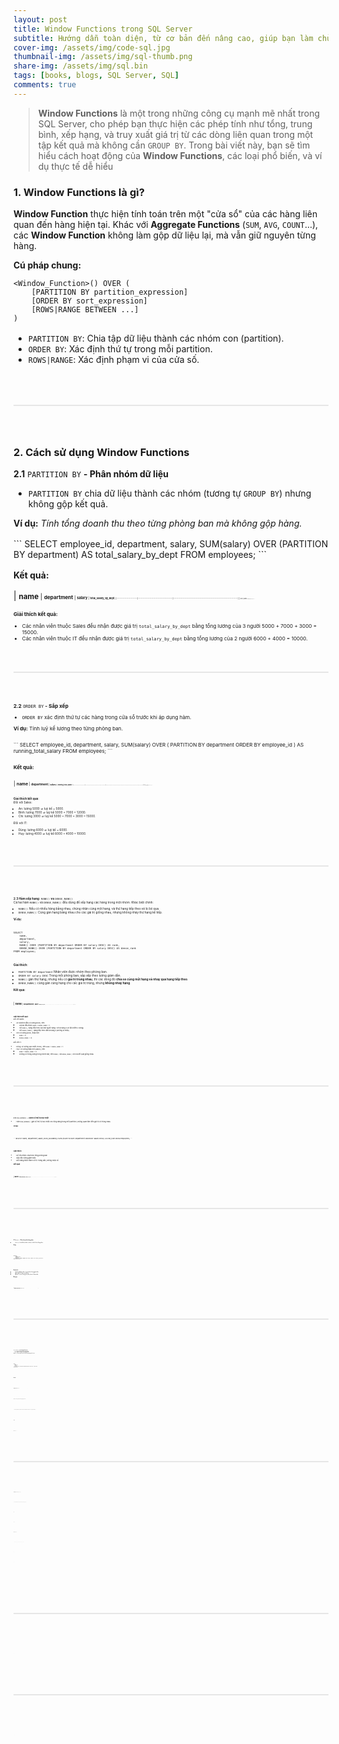 ```yaml
---
layout: post
title: Window Functions trong SQL Server
subtitle: Hướng dẫn toàn diện, từ cơ bản đến nâng cao, giúp bạn làm chủ Window Functions trong SQL.
cover-img: /assets/img/code-sql.jpg
thumbnail-img: /assets/img/sql-thumb.png
share-img: /assets/img/sql.bin
tags: [books, blogs, SQL Server, SQL]
comments: true
---
```


>**Window Functions** là một trong những công cụ mạnh mẽ nhất trong SQL Server, cho phép bạn thực hiện các phép tính như tổng, trung bình, xếp hạng, và truy xuất giá trị từ các dòng liên quan trong một tập kết quả mà không cần `GROUP BY`. Trong bài viết này, bạn sẽ tìm hiểu cách hoạt động của **Window Functions**, các loại phổ biến, và ví dụ thực tế dễ hiểu

### 1. Window Functions là gì?
**Window Function** thực hiện tính toán trên một "cửa sổ" của các hàng liên quan đến hàng hiện tại. Khác với **Aggregate Functions** (`SUM`, `AVG`, `COUNT`...), các **Window Function** không làm gộp dữ liệu lại, mà vẫn giữ nguyên từng hàng.

**Cú pháp chung:**
```
<Window_Function>() OVER (
    [PARTITION BY partition_expression]
    [ORDER BY sort_expression]
    [ROWS|RANGE BETWEEN ...]
)
```

<div style='margin-bottom:16px'></div>

* `PARTITION BY`: Chia tập dữ liệu thành các nhóm con (partition).
* `ORDER BY`: Xác định thứ tự trong mỗi partition.
* `ROWS|RANGE`: Xác định phạm vi của cửa số.

<div style="border: 1px solid #e6e6e6; margin:64px 0"></div>

### 2. Cách sử dụng Window Functions
**2.1** `PARTITION BY` **- Phân nhóm dữ liệu**
* `PARTITION BY` chia dữ liệu thành các nhóm (tương tự `GROUP BY`) nhưng không gộp kết quả.

**Ví dụ:** _Tính tổng doanh thu theo từng phòng ban mà không gộp hàng._
<div style='margin-top:16px'></div>
```
SELECT 
    employee_id,
    department,
    salary,
    SUM(salary) OVER (PARTITION BY department) AS total_salary_by_dept
FROM employees;
```
<div style='margin-bottom:16px'></div>

**Kết quả:**
<div style='margin-top:16px'></div>

| <small>**name**<small/> | <small>**department**<small/> | <small>**salary**<small/> | <small>**total_salary_by_dept**<small/> |
|----------------------|-------------------------------------|---------------------------------------------------------------------|
| <small>An<small/> | <small>Sales<small/> | <small>5000<small/> | <small>15000<small/>|
| <small>Bình<small/> | <small>Sales<small/> | <small>7000<small/> | <small>15000<small/>|
| <small>Chi<small/> | <small>Sales<small/> | <small>3000<small/> | <small>15000<small/>|
| <small>Dũng<small/> | <small>IT<small/> | <small>6000<small/> | <small>10000<small/>|
| <small>Huy<small/> | <small>IT<small/> | <small>4000<small/> | <small>10000<small/>|
{: style="width:100%"}

<div style='margin-bottom:16px'></div>

**Giải thích kết quả:**
* Các nhân viên thuộc Sales đều nhận được giá trị `total_salary_by_dept` bằng tổng lương của 3 người 5000 + 7000 + 3000 = 15000.
* Các nhân viên thuộc IT đều nhận được giá trị `total_salary_by_dept` bằng tổng lương của 2 người 6000 + 4000 = 10000.

<div style="border: 1px solid #e6e6e6; margin:48px 0"></div>

**2.2** `ORDER BY` **- Sắp xếp**
* `ORDER BY` xác định thứ tự các hàng trong cửa sổ trước khi áp dụng hàm.

**Ví dụ:** Tính luỹ kế lương theo từng phòng ban.
<div style='margin-top:16px'></div>
```
SELECT 
    employee_id,
    department,
    salary,
    SUM(salary) OVER (
        PARTITION BY department
        ORDER BY employee_id
    ) AS running_total_salary
FROM employees;
```
<div style='margin-bottom:16px'></div>

**Kết quả:**
<div style='margin-top:16px'></div>

| <small>**name**<small/> | <small>**department**<small/> | <small>**salary**<small/> | <small>**running_total_salary**<small/> |
|----------------------|-------------------------------------|---------------------------------------------------------------------|
| <small>An<small/> | <small>Sales<small/> | <small>5000<small/> | <small>5000<small/>|
| <small>Bình<small/> | <small>Sales<small/> | <small>7000<small/> | <small>12000<small/>|
| <small>Chi<small/> | <small>Sales<small/> | <small>3000<small/> | <small>15000<small/>|
| <small>Dũng<small/> | <small>IT<small/> | <small>6000<small/> | <small>6000<small/>|
| <small>Huy<small/> | <small>IT<small/> | <small>4000<small/> | <small>10000<small/>|
{: style="width:100%"}

<div style='margin-bottom:16px'></div>

**Giải thích kết quả:**  
Đối với Sales:
* An: lương 5000 => luỹ kế = 5000.
* Bình: lương 7000 => luỹ kế 5000 + 7000 = 12000.
* Chi: lương 3000 => luỹ kế 5000 + 7000 + 3000 = 15000.

Đối với IT:
* Dũng: lương 6000 => luỹ kế = 6000.
* Huy: lương 4000 => luỹ kế 6000 + 4000 = 10000.

<div style="border: 1px solid #e6e6e6; margin:48px 0"></div>

**2.3 Hàm xếp hạng:** `RANK()` **vs** `DENSE_RANK()`  
Cả hai hàm `RANK()` và `DENSE_RANK()` đều dùng để xếp hạng các hàng trong một nhóm. Khác biệt chính:
* `RANK()`: Nếu có nhiều hàng bằng nhau, chúng nhận cùng một hạng, và thứ hạng tiếp theo sẽ bị bỏ qua.
* `DENSE_RANK()`: Cũng gán hạng băng nhau cho các giá trị giống nhau, nhưng không nhảy thứ hạng kế tiếp.

**Ví dụ:**
<div style='margin-top:16px'></div>

```
SELECT
    name,
    department,
    salary,
    RANK() OVER (PARTITION BY department ORDER BY salary DESC) AS rank,
    DENSE_RANK() OVER (PARTITION BY department ORDER BY salary DESC) AS dense_rank
FROM employees;
```
<div style='margin-bottom:16px'></div>

**Giải thích:**
* `PARTITION BY department` Nhân viên được nhóm theo phòng ban.
* `ORDER BY salary DESC` Trong mỗi phòng ban, sắp xếp theo lương giảm dẫn.
* `RANK()` gán thứ hạng, nhưng nếu có **giá trị trùng nhau**, thì các dòng đó **chia sẻ cùng một hạng và nhảy qua hạng tiếp theo**.
* `DENSE_RANK()` cũng gán cùng hạng cho các giá trị trùng, nhưng **không nhảy hạng**.

**Kết quả:**

<div style='margin-top:16px'></div>

| <small>**name**<small/> | <small>**department**<small/> | <small>**salary**<small/> | <small>**rank**<small/> | <small>**dense_rank**<small/> |
|----------------------|-------------------------------------|---------------------------------------------------------------------|
| <small>An<small/> | <small>Sales<small/> | <small>8000<small/> | <small>1<small/> | <small>1<small/> |
| <small>Bình<small/> | <small>Sales<small/> | <small>8000<small/> | <small>1<small/> | <small>1<small/> |
| <small>Chi<small/> | <small>Sales<small/> | <small>6000<small/> | <small>3<small/> | <small>2<small/> |
| <small>Dũng<small/> | <small>IT<small/> | <small>7000<small/> | <small>1<small/> | <small>1<small/> |
| <small>Huy<small/> | <small>IT<small/> | <small>6800<small/> | <small>2<small/> | <small>2<small/> |
{: style="width:100%"}

<div style='margin-bottom:16px'></div>

**Giải thích kết quả:**  
Đối với Sales:
* An và Bình đều có lương 8000, nên:
    * Cả hai đều được `RANK` = `DENSE_RANK` = 1.
    * Với `RANK()`, hạng tiếp theo sau hai người hạng 1 sẽ là hạng 3 (vì đã chiếm 2 dòng).
    * Với `DENSE_RANK()`, hạng tiếp theo vẫn là hạng 2 (không bị nhảy).
* Chi có lương 6000, thấp hơn:
    * `RANK` = 3.
    * `DENSE_RANK)` = 2.

Đối với IT:
* Dũng:  có lương cao nhất (7000), nên `RANK` = `DENSE_RANK` = 1
* Huy: có lương thấp hơn (6800), nên:   
    * `RANK` = `DENSE_RANK` = 2
    * Không có trùng lương trong nhóm này, nên `RANK()` và `DENSE_RANK()` cho ra kết quả giống nhau.

<div style="border: 1px solid #e6e6e6; margin:48px 0"></div>

**2.4** `ROW_NUMBER()` **- Đánh số thứ tự duy nhất**
* Hàm `ROW_NUMBER()` gán số thứ tự duy nhất cho từng hàng trong mỗi partition, không quan tâm đến giá trị có trùng nhau.

**Ví dụ:**
<div style='margin-top:16px'></div>
```
SELECT
    name,
    department,
    salary,
    ROW_NUMBER() OVER (PARTITION BY department ORDER BY salary DESC) AS row_num
FROM employees;
```
<div style='margin-bottom:16px'></div>

**Giải thích:**
* Dữ liệu được chia theo từng phòng ban
* Sắp xếp lương giảm dần.
* Mỗi hàng được đánh số từ 1 tăng dần, không nhảy số.

**Kết quả:**
<div style='margin-top:16px'></div>

| <small>**name**<small/> | <small>**department**<small/> | <small>**salary**<small/> | <small>**row_num**<small/> | 
|----------------------|-------------------------------------|---------------------------------------------------------------------|
| <small>An<small/> | <small>Sales<small/> | <small>8000<small/> | <small>1<small/> | 
| <small>Bình<small/> | <small>Sales<small/> | <small>8000<small/> | <small>2<small/> | 
| <small>Chi<small/> | <small>Sales<small/> | <small>6000<small/> | <small>3<small/> | 
| <small>Dũng<small/> | <small>IT<small/> | <small>7000<small/> | <small>1<small/> | 
| <small>Huy<small/> | <small>IT<small/> | <small>6800<small/> | <small>2<small/> | 
{: style="width:100%"}

<div style="border: 1px solid #e6e6e6; margin:48px 0"></div>

**2.4** `NTILE(n)` **- Chia nhóm phần bằng nhau**
* `NTILE(n)` chia dữ liệu thành `n` nhóm có kích thước bằng nhau.

**Ví dụ:**
<div style='margin-top:16px'></div>

```
SELECT
    name,
    department,
    salary,
    NTILE(4) OVER (ORDER BY salary DESC) AS salary_quartile
FROM employees;
```
<div style='margin-bottom:16px'></div>

**Giải thích:**
* Toàn bộ dữ liệu được sắp xếp theo lương giảm dần
* Chia thành 4 nhóm (quartiles).
* Nhóm 1 có mức lương cao nhât, nhóm 4 thấp nhất.

**Kết quả:**
<div style='margin-top:16px'></div>

| <small>**name**<small/> | <small>**department**<small/> | <small>**salary**<small/> | <small>**salary_quartile**<small/> | 
|----------------------|-------------------------------------|---------------------------------------------------------------------|
| <small>An<small/> | <small>Sales<small/> | <small>8000<small/> | <small>1<small/> | 
| <small>Bình<small/> | <small>Sales<small/> | <small>8000<small/> | <small>1<small/> | 
| <small>Chi<small/> | <small>Sales<small/> | <small>6000<small/> | <small>2<small/> | 
| <small>Dũng<small/> | <small>IT<small/> | <small>7000<small/> | <small>1<small/> | 
| <small>Huy<small/> | <small>IT<small/> | <small>6800<small/> | <small>2<small/> | 
{: style="width:100%"}

<div style="border: 1px solid #e6e6e6; margin:48px 0"></div>

**2.5** `LAG()` **và** `LEAD()` **- Truy xuất dòng trước hoặc sau**
* `LAG()`: Lấy giá trị của hàng trước đó trog cùng partition.
* `LEAD()`: Lấy giá trị của hàng kế tiếp trong cùng partiton.

**Ví dụ** `LAG()`: Lấy  mức lương của nhân viên trước đó trong phòng ban để so sánh.
<div style='margin-top:16px'></div>

```
SELECT
    name,
    department,
    salary,
    LAG(salary) OVER (PARTITION BY department ORDER BY salary DESC) AS prev_salary
FROM employees;
```
<div style='margin-bottom:16px'></div>

**Kết quả:**
 <div style='margin-top:16px'></div>

| <small>**name**<small/> | <small>**department**<small/> | <small>**salary**<small/> | <small>**prev_salary**<small/> | 
|----------------------|-------------------------------------|---------------------------------------------------------------------|
| <small>An<small/> | <small>Sales<small/> | <small>8000<small/> | <small>NULL<small/> | 
| <small>Bình<small/> | <small>Sales<small/> | <small>8000<small/> | <small>8000<small/> | 
| <small>Chi<small/> | <small>Sales<small/> | <small>6000<small/> | <small>8000<small/> | 
| <small>Dũng<small/> | <small>IT<small/> | <small>7000<small/> | <small>NULL<small/> | 
| <small>Huy<small/> | <small>IT<small/> | <small>6800<small/> | <small>7000<small/> | 
{: style="width:100%"}

<div style='margin-bottom:16px'></div>

**Ví dụ** `LEAD()`: Lấy mức lương của nhân viên kế tiếp trong phòng ban để so sánh.
<div style='margin-top:16px'></div>
```
SELECT
    name,
    department,
    salary,
    LEAD(salary) OVER (PARTITION BY department ORDER BY salary DESC) AS next_salary
FROM employees;
```
<div style='margin-bottom:16px'></div>

**Kết quả:**
 <div style='margin-top:16px'></div>

| <small>**name**<small/> | <small>**department**<small/> | <small>**salary**<small/> | <small>**next_salary**<small/> | 
|----------------------|-------------------------------------|---------------------------------------------------------------------|
| <small>An<small/> | <small>Sales<small/> | <small>8000<small/> | <small>8000<small/> | 
| <small>Bình<small/> | <small>Sales<small/> | <small>8000<small/> | <small>6000<small/> | 
| <small>Chi<small/> | <small>Sales<small/> | <small>6000<small/> | <small>NULL<small/> | 
| <small>Dũng<small/> | <small>IT<small/> | <small>7000<small/> | <small>6800<small/> | 
| <small>Huy<small/> | <small>IT<small/> | <small>6800<small/> | <small>NULL<small/> | 
{: style="width:100%"}

<div style="border: 1px solid #e6e6e6; margin:48px 0"></div>

**2.6 Các hàm tổng hợp:** `SUM()`, `AVG()`, `MIN()`, `MAX()`

**Ví dụ:** _Tổng lương được cộng dồn theo thứ tự lương giảm dần trong mỗi phòng ban._
<div style='margin-top:16px'></div>
```
SELECT
    name,
    department,
    salary,
    SUM(salary) OVER (PARTITION BY department ORDER BY salary DESC) AS running_total
FROM employees;
```
<div style='margin-bottom:16px'></div>

**Kết quả:**
 <div style='margin-top:16px'></div>

| <small>**name**<small/> | <small>**department**<small/> | <small>**salary**<small/> | <small>**running_total**<small/> | 
|----------------------|-------------------------------------|---------------------------------------------------------------------|
| <small>An<small/> | <small>Sales<small/> | <small>8000<small/> | <small>8000<small/> | 
| <small>Bình<small/> | <small>Sales<small/> | <small>8000<small/> | <small>16000<small/> | 
| <small>Chi<small/> | <small>Sales<small/> | <small>6000<small/> | <small>22000<small/> | 
| <small>Dũng<small/> | <small>IT<small/> | <small>7000<small/> | <small>7000<small/> | 
| <small>Huy<small/> | <small>IT<small/> | <small>6800<small/> | <small>13800<small/> | 
{: style="width:100%"}

<div style='margin-bottom:16px'></div>

**Giải thích kết quả:**  
Đối với Sales:
* An: có lương 8000 =>  tổng tích lũy là 8000
* Bình: cũng có lương 8000 => cộng thêm vào tổng → 8000 + 8000 = 16000.
* Chi: có lương 6000 => tổng cộng dồn là 8000 + 8000 + 6000 = 22000.

Đối với IT:
* Dũng: có lương 7000 =>  tổng tích lũy là 7000
* Huy: có lương 6800 => cộng thêm vào → 7000 + 6800 = 13800.

**Ví dụ:** _Trung bình lương được tính tích luỹ từ dòng đầu đến dòng hiện tại._
<div style='margin-top:16px'></div>
```
SELECT
    name,
    department,
    salary,
    AVG(salary) OVER (
        PARTITION BY department 
        ORDER BY salary DESC 
        ROWS BETWEEN UNBOUNDED PRECEDING AND CURRENT ROW
    ) AS running_avg
FROM employees;
```
<div style='margin-top:16px'></div>

**Kết quả:**
 <div style='margin-top:16px'></div>

| <small>**name**<small/> | <small>**department**<small/> | <small>**salary**<small/> | <small>**running_avg**<small/> | 
|----------------------|-------------------------------------|---------------------------------------------------------------------|
| <small>An<small/> | <small>Sales<small/> | <small>8000<small/> | <small>8000.00<small/> | 
| <small>Bình<small/> | <small>Sales<small/> | <small>8000<small/> | <small>8000.00<small/> | 
| <small>Chi<small/> | <small>Sales<small/> | <small>6000<small/> | <small>7333.33<small/> | 
| <small>Dũng<small/> | <small>IT<small/> | <small>7000<small/> | <small>7000.00<small/> | 
| <small>Huy<small/> | <small>IT<small/> | <small>6800<small/> | <small>6900.00<small/> | 
{: style="width:100%"}

<div style='margin-bottom:16px'></div>

**Giải thích kết quả:**  
Đối với Sales:
* An: chỉ có 1 dòng => trung bình = 8000
* Bình: AVG(8000, 8000) = 8000
* Chi: AVG(8000, 8000, 6000) = (8000 + 8000 + 6000)/3 = 7333.33

Đối với IT:
* Dũng: chỉ có 1 dòng => 7000
* Huy: AVG(7000, 6800) = (7000 + 6800)/2 = 6900

<div style="border: 1px solid #e6e6e6; margin:64px 0"></div>

### 3. Lưu ý khi sử dụng Window Functions  
* Luôn cần từ khóa `OVER()`.
* Không thể sử dụng trực tiếp trong `WHERE` (dùng trong `SELECT` hoặc `ORDER BY`).
* Hiệu suất phụ thuộc vào việc phân vùng và sắp xếp dữ liệu.
* Tối ưu chỉ khi có chỉ mục phù hợp và dữ liệu không quá lớn.

<div style="border: 1px solid #e6e6e6; margin:64px 0"></div>

### 4. Tổng kết 
**Window Functions** là công cụ mạnh mẽ giúp bạn xử lý các bài toán phức tạp trong SQL Server mà không cần phải viết nhiều câu lệnh con hay join phức tạp. Hiểu rõ cách hoạt động và áp dụng đúng cách sẽ giúp bạn tối ưu hiệu suất và mở rộng khả năng phân tích dữ liệu.






